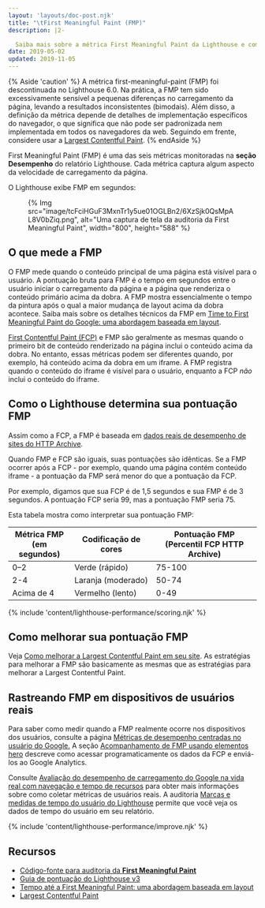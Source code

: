 ```yaml
---
layout: 'layouts/doc-post.njk'
title: "\tFirst Meaningful Paint (FMP)"
description: |2-

  Saiba mais sobre a métrica First Meaningful Paint da Lighthouse e como medi-la e otimizá-la.
date: 2019-05-02
updated: 2019-11-05
---
```


{% Aside 'caution' %} A métrica first-meaningful-paint (FMP) foi descontinuada no Lighthouse 6.0. Na prática, a FMP tem sido excessivamente sensível a pequenas diferenças no carregamento da página, levando a resultados inconsistentes (bimodais). Além disso, a definição da métrica depende de detalhes de implementação específicos do navegador, o que significa que não pode ser padronizada nem implementada em todos os navegadores da web. Seguindo em frente, considere usar a [Largest Contentful Paint](https://web.dev/lcp/). {% endAside %}

First Meaningful Paint (FMP) é uma das seis métricas monitoradas na **seção Desempenho** do relatório Lighthouse. Cada métrica captura algum aspecto da velocidade de carregamento da página.

O Lighthouse exibe FMP em segundos:

<figure>{% Img src="image/tcFciHGuF3MxnTr1y5ue01OGLBn2/6XzSjk0QsMpAL8V0bZiq.png", alt="Uma captura de tela da auditoria da First Meaningful Paint", width="800", height="588" %}</figure>

## O que mede a FMP

O FMP mede quando o conteúdo principal de uma página está visível para o usuário. A pontuação bruta para FMP é o tempo em segundos entre o usuário iniciar o carregamento da página e a página que renderiza o conteúdo primário acima da dobra. A FMP mostra essencialmente o tempo da pintura após o qual a maior mudança de layout acima da dobra acontece. Saiba mais sobre os detalhes técnicos da FMP em [Time to First Meaningful Paint do Google: uma abordagem baseada em layout](https://docs.google.com/document/d/1BR94tJdZLsin5poeet0XoTW60M0SjvOJQttKT-JK8HI/view).

[First Contentful Paint (FCP)](https://web.dev/fcp/) e FMP são geralmente as mesmas quando o primeiro bit de conteúdo renderizado na página inclui o conteúdo acima da dobra. No entanto, essas métricas podem ser diferentes quando, por exemplo, há conteúdo acima da dobra em um iframe. A FMP registra quando o conteúdo do iframe é visível para o usuário, enquanto a FCP *não* inclui o conteúdo do iframe.

## Como o Lighthouse determina sua pontuação FMP

Assim como a FCP, a FMP é baseada em [dados reais de desempenho de sites do HTTP Archive](https://httparchive.org/reports/loading-speed#fcp).

Quando FMP e FCP são iguais, suas pontuações são idênticas. Se a FMP ocorrer após a FCP - por exemplo, quando uma página contém conteúdo iframe - a pontuação da FMP será menor do que a pontuação da FCP.

Por exemplo, digamos que sua FCP é de 1,5 segundos e sua FMP é de 3 segundos. A pontuação FCP seria 99, mas a pontuação FMP seria 75.

Esta tabela mostra como interpretar sua pontuação FMP:

<div class="table-wrapper scrollbar">
  <table>
    <thead>
      <tr>
        <th>Métrica FMP<br> (em segundos)</th>
        <th>Codificação de cores</th>
        <th>Pontuação FMP<br> (Percentil FCP HTTP Archive)</th>
      </tr>
    </thead>
    <tbody>
      <tr>
        <td>0–2</td>
        <td>Verde (rápido)</td>
        <td>75-100</td>
      </tr>
      <tr>
        <td>2-4</td>
        <td>Laranja (moderado)</td>
        <td>50-74</td>
      </tr>
      <tr>
        <td>Acima de 4</td>
        <td>Vermelho (lento)</td>
        <td>0-49</td>
      </tr>
    </tbody>
  </table>
</div>

{% include 'content/lighthouse-performance/scoring.njk' %}

## Como melhorar sua pontuação FMP

Veja [Como melhorar a Largest Contentful Paint em seu site](https://web.dev/lcp/#how-to-improve-lcp). As estratégias para melhorar a FMP são basicamente as mesmas que as estratégias para melhorar a Largest Contentful Paint.

## Rastreando FMP em dispositivos de usuários reais

Para saber como medir quando a FMP realmente ocorre nos dispositivos dos usuários, consulte a página [Métricas de desempenho centradas no usuário do Google.](https://developers.google.com/web/fundamentals/performance/user-centric-performance-metrics) A seção [Acompanhamento de FMP usando elementos hero](https://developers.google.com/web/fundamentals/performance/user-centric-performance-metrics#tracking_fmp_using_hero_elements) descreve como acessar programaticamente os dados da FCP e enviá-los ao Google Analytics.

Consulte [Avaliação do desempenho de carregamento do Google na vida real com navegação e tempo de recursos](https://developers.google.com/web/fundamentals/performance/navigation-and-resource-timing/) para obter mais informações sobre como coletar métricas de usuários reais. A auditoria [Marcas e medidas de tempo do usuário do Lighthouse](/docs/lighthouse/performance/user-timings/) permite que você veja os dados de tempo do usuário em seu relatório.

{% include 'content/lighthouse-performance/improve.njk' %}

## Recursos

- [Código-fonte para auditoria da **First Meaningful Paint**](https://github.com/GoogleChrome/lighthouse/blob/master/lighthouse-core/audits/metrics/first-meaningful-paint.js)
- [Guia de pontuação do Lighthouse v3](https://developers.google.com/web/tools/lighthouse/v3/scoring)
- [Tempo até a First Meaningful Paint: uma abordagem baseada em layout](https://docs.google.com/document/d/1BR94tJdZLsin5poeet0XoTW60M0SjvOJQttKT-JK8HI/view)
- [Largest Contentful Paint](https://web.dev/lcp/)
